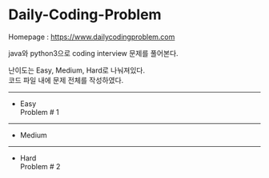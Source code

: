 # Daily-Coding-Problem

Homepage : <https://www.dailycodingproblem.com>
     
java와 python3으로 coding interview 문제를 풀어본다.   
   
난이도는 Easy, Medium, Hard로 나눠져있다.   
코드 파일 내에 문제 전체를 작성하였다.

***

+ Easy   
 Problem # 1   



***

+ Medium   



***

+ Hard   
 Problem # 2   
